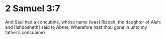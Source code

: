 # 2 Samuel 3:7

And Saul had a concubine, whose name [was] Rizpah, the daughter of Aiah: and [Ishbosheth] said to Abner, Wherefore hast thou gone in unto my father’s concubine?